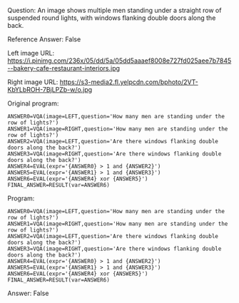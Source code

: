 Question: An image shows multiple men standing under a straight row of suspended round lights, with windows flanking double doors along the back.

Reference Answer: False

Left image URL: https://i.pinimg.com/236x/05/dd/5a/05dd5aaaef8008e727fd025aee7b7845--bakery-cafe-restaurant-interiors.jpg

Right image URL: https://s3-media2.fl.yelpcdn.com/bphoto/2VT-KbYLbROH-7BjLPZb-w/o.jpg

Original program:

```
ANSWER0=VQA(image=LEFT,question='How many men are standing under the row of lights?')
ANSWER1=VQA(image=RIGHT,question='How many men are standing under the row of lights?')
ANSWER2=VQA(image=LEFT,question='Are there windows flanking double doors along the back?')
ANSWER3=VQA(image=RIGHT,question='Are there windows flanking double doors along the back?')
ANSWER4=EVAL(expr='{ANSWER0} > 1 and {ANSWER2}')
ANSWER5=EVAL(expr='{ANSWER1} > 1 and {ANSWER3}')
ANSWER6=EVAL(expr='{ANSWER4} xor {ANSWER5}')
FINAL_ANSWER=RESULT(var=ANSWER6)
```
Program:

```
ANSWER0=VQA(image=LEFT,question='How many men are standing under the row of lights?')
ANSWER1=VQA(image=RIGHT,question='How many men are standing under the row of lights?')
ANSWER2=VQA(image=LEFT,question='Are there windows flanking double doors along the back?')
ANSWER3=VQA(image=RIGHT,question='Are there windows flanking double doors along the back?')
ANSWER4=EVAL(expr='{ANSWER0} > 1 and {ANSWER2}')
ANSWER5=EVAL(expr='{ANSWER1} > 1 and {ANSWER3}')
ANSWER6=EVAL(expr='{ANSWER4} xor {ANSWER5}')
FINAL_ANSWER=RESULT(var=ANSWER6)
```
Answer: False

